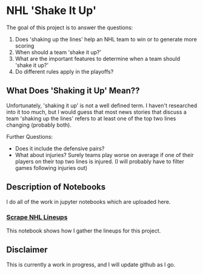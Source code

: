 # NHL 'Shake It Up'

The goal of this project is to answer the questions:
1. Does 'shaking up the lines' help an NHL team to win or to generate more scoring
2. When should a team 'shake it up?'
3. What are the important features to determine when a team should 'shake it up?'
4. Do different rules apply in the playoffs?

## What Does 'Shaking it Up' Mean??

Unfortunately, 'shaking it up' is not a well defined term. I haven't researched into it too much, but I would guess that most news stories that discuss a team 'shaking up the lines' refers to at least one of the top two lines changing (probably both).

Further Questions:
* Does it include the defensive pairs?
* What about injuries? Surely teams play worse on average if one of their players on their top two lines is injured. (I will probably have to filter games following injuries out)

## Description of Notebooks

I do all of the work in jupyter notebooks which are uploaded here.

### [Scrape NHL Lineups](https://github.com/kjgraves/NHLShakeItUp/blob/master/Scrape/ScrapeNHLLineups.ipynb)

This notebook shows how I gather the lineups for this project.

## Disclaimer

This is currently a work in progress, and I will update github as I go.
